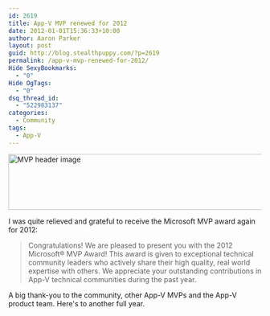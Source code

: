 ```yaml
---
id: 2619
title: App-V MVP renewed for 2012
date: 2012-01-01T15:36:33+10:00
author: Aaron Parker
layout: post
guid: http://blog.stealthpuppy.com/?p=2619
permalink: /app-v-mvp-renewed-for-2012/
Hide SexyBookmarks:
  - "0"
Hide OgTags:
  - "0"
dsq_thread_id:
  - "522983137"
categories:
  - Community
tags:
  - App-V
---
```

<img class="alignnone" title="MVP header image" src="http://adminframework.mvpaward.com/images/MVPLogo.jpg" alt="MVP header image" width="590" height="111" />

I was quite relieved and grateful to receive the Microsoft MVP award again for 2012:

> Congratulations! We are pleased to present you with the 2012 Microsoft® MVP Award! This award is given to exceptional technical community leaders who actively share their high quality, real world expertise with others. We appreciate your outstanding contributions in App-V technical communities during the past year.

A big thank-you to the community, other App-V MVPs and the App-V product team. Here's to another full year.
